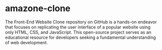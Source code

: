 # amazone-clone
The Front-End Website Clone repository on GitHub is a hands-on endeavor that focuses on replicating the user interface of a popular website using only HTML, CSS, and JavaScript. This open-source project serves as an educational resource for developers seeking a fundamental understanding of web development.
